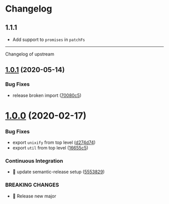 # Changelog

## 1.1.1

* Add support to `promises` in `patchFs`

----

Changelog of upstream

## [1.0.1](https://github.com/streamich/fs-monkey/compare/v1.0.0...v1.0.1) (2020-05-14)


### Bug Fixes

* release broken import ([70080c5](https://github.com/streamich/fs-monkey/commit/70080c5fbb1e4ac82497016c4e06218cdedacd72))

# [1.0.0](https://github.com/streamich/fs-monkey/compare/v0.3.1...v1.0.0) (2020-02-17)


### Bug Fixes

* export `unixify` from top level ([d274d74](https://github.com/streamich/fs-monkey/commit/d274d74a29c368a5f881f5f2acf81c4772497581))
* export `util` from top level ([16655c5](https://github.com/streamich/fs-monkey/commit/16655c583a7e1a3237ec7351c50a0fae373d8795))


### Continuous Integration

* 🎡 update semantic-release setup ([5553829](https://github.com/streamich/fs-monkey/commit/555382978f50646ec537330e8a50a6f06ef9b6e3))


### BREAKING CHANGES

* 🧨 Release new major
